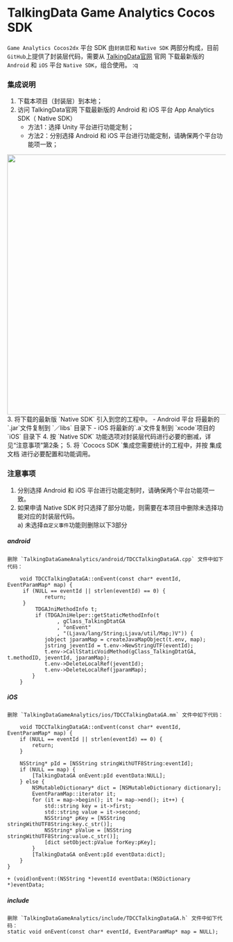 # TalkingData Game Analytics Cocos SDK

`Game Analytics Cocos2dx` 平台 SDK 由`封装层`和 `Native SDK` 两部分构成，目前`GitHub`上提供了封装层代码，需要从 [TalkingData官网](https://www.talkingdata.com/spa/sdk/#/config) 官网 下载最新版的 `Android` 和 `iOS` 平台 `Native SDK`，组合使用。
:q   
### <a name="Explain"></a>集成说明 
1. 下载本项目（封装层）到本地；
2. 访问 TalkingData官网 下载最新版的 Android 和 iOS 平台 App Analytics SDK（ Native SDK）
 	- 方法1：选择 Unity 平台进行功能定制；
 	- 方法2：分别选择 Android 和 iOS 平台进行功能定制，请确保两个平台功能项一致；
<img src="http://i2.kiimg.com/601478/1189fd832c8e3bfd.jpg" width="600px" />
3. 将下载的最新版  `Native SDK` 引入到您的工程中。
	- Android 平台
	将最新的`.jar`文件复制到 `／libs` 目录下
	- iOS
	将最新的`.a`文件复制到 `xcode`项目的`iOS` 目录下
4. 按 `Native SDK` 功能选项对封装层代码进行必要的删减，详见“注意事项”第2条；
5. 将 `Cococs SDK `集成您需要统计的工程中，并按 集成文档 进行必要配置和功能调用。

### <a name="Notes"></a>注意事项
1. 分别选择 Android 和 iOS 平台进行功能定制时，请确保两个平台功能项一致。
2. 如果申请 Native SDK 时只选择了部分功能，则需要在本项目中删除未选择功能对应的封装层代码。  
a) 未选择`自定义事件`功能则删除以下3部分
##### android 
	删除 `TalkingDataGameAnalytics/android/TDCCTalkingDataGA.cpp` 文件中如下代码： 
```
	void TDCCTalkingDataGA::onEvent(const char* eventId, EventParamMap* map) {  
	 if (NULL == eventId || strlen(eventId) == 0) {  
	        return;  
	 }
		 TDGAJniMethodInfo t;
		 if (TDGAJniHelper::getStaticMethodInfo(t
		    	, gClass_TalkingDtatGA  
		    	, "onEvent"  
		    	, "(Ljava/lang/String;Ljava/util/Map;)V")) {
		    jobject jparamMap = createJavaMapObject(t.env, map);  
		    jstring jeventId = t.env->NewStringUTF(eventId);  
			t.env->CallStaticVoidMethod(gClass_TalkingDtatGA, t.methodID, jeventId, jparamMap);  
			t.env->DeleteLocalRef(jeventId);  
			t.env->DeleteLocalRef(jparamMap);  
		}
	}
```
##### iOS

```
删除 `TalkingDataGameAnalytics/ios/TDCCTalkingDataGA.mm` 文件中如下代码：

	void TDCCTalkingDataGA::onEvent(const char* eventId, EventParamMap* map) {
    if (NULL == eventId || strlen(eventId) == 0) {
        return;
    }
    
    NSString* pId = [NSString stringWithUTF8String:eventId];
    if (NULL == map) {
        [TalkingDataGA onEvent:pId eventData:NULL];
    } else {
        NSMutableDictionary* dict = [NSMutableDictionary dictionary];
        EventParamMap::iterator it;
        for (it = map->begin(); it != map->end(); it++) {
            std::string key = it->first;
            std::string value = it->second;
            NSString* pKey = [NSString stringWithUTF8String:key.c_str()];
            NSString* pValue = [NSString stringWithUTF8String:value.c_str()];
            [dict setObject:pValue forKey:pKey];
        }
        [TalkingDataGA onEvent:pId eventData:dict];
    }
}
```

```
+ (void)onEvent:(NSString *)eventId eventData:(NSDictionary *)eventData;
```
##### include
```
删除 `TalkingDataGameAnalytics/include/TDCCTalkingDataGA.h` 文件中如下代码： 
static void onEvent(const char* eventId, EventParamMap* map = NULL);
```
